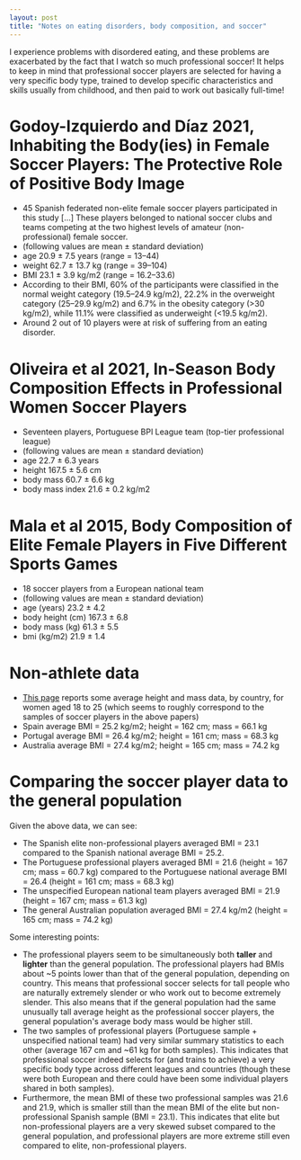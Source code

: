 ```yaml
---
layout: post
title: "Notes on eating disorders, body composition, and soccer"
---
```


I experience problems with disordered eating, and these problems are exacerbated by the fact that I watch so much professional soccer! It helps to keep in mind that professional soccer players are selected for having a very specific body type, trained to develop specific characteristics and skills usually from childhood, and then paid to work out basically full-time!

# Godoy-Izquierdo and Díaz 2021, Inhabiting the Body(ies) in Female Soccer Players: The Protective Role of Positive Body Image
- 45 Spanish federated non-elite female soccer players participated in this study [...] These players belonged to national soccer clubs and teams competing at the two highest levels of amateur (non-professional) female soccer.
- (following values are mean ± standard deviation)
- age 20.9 ± 7.5 years (range = 13–44)
- weight 62.7 ± 13.7 kg (range = 39–104)
- BMI 23.1 ± 3.9 kg/m2 (range = 16.2–33.6)
- According to their BMI, 60% of the participants were classified in the normal weight category (19.5–24.9 kg/m2), 22.2% in the overweight category (25–29.9 kg/m2) and 6.7% in the obesity category (>30 kg/m2), while 11.1% were classified as underweight (<19.5 kg/m2).
- Around 2 out of 10 players were at risk of suffering from an eating disorder.

# Oliveira et al 2021, In-Season Body Composition Effects in Professional Women Soccer Players
- Seventeen players, Portuguese BPI League team (top-tier professional league)
- (following values are mean ± standard deviation)
- age 22.7 ± 6.3 years
- height 167.5 ± 5.6 cm
- body mass 60.7 ± 6.6 kg
- body mass index 21.6 ± 0.2 kg/m2

# Mala et al 2015, Body Composition of Elite Female Players in Five Different Sports Games
- 18 soccer players from a European national team
- (following values are mean ± standard deviation)
- age (years) 23.2 ± 4.2
- body height (cm) 167.3 ± 6.8
- body mass (kg) 61.3 ± 5.5
- bmi (kg/m2) 21.9 ± 1.4

# Non-athlete data
- [This page](https://www.worlddata.info/average-bodyheight.php) reports some average height and mass data, by country, for women aged 18 to 25 (which seems to roughly correspond to the samples of soccer players in the above papers)
- Spain average BMI = 25.2 kg/m2; height = 162 cm; mass = 66.1 kg
- Portugal average BMI = 26.4 kg/m2; height = 161 cm; mass = 68.3 kg
- Australia average BMI = 27.4 kg/m2; height = 165 cm; mass = 74.2 kg

# Comparing the soccer player data to the general population
Given the above data, we can see:
- The Spanish elite non-professional players averaged BMI = 23.1 compared to the Spanish national average BMI = 25.2.
- The Portuguese professional players averaged BMI = 21.6 (height = 167 cm; mass = 60.7 kg) compared to the Portuguese national average BMI = 26.4 (height = 161 cm; mass = 68.3 kg)
- The unspecified European national team players averaged BMI = 21.9 (height = 167 cm; mass = 61.3 kg)
- The general Australian population averaged BMI = 27.4 kg/m2 (height = 165 cm; mass = 74.2 kg)

Some interesting points:
- The professional players seem to be simultaneously both **taller** and **lighter** than the general population. The professional players had BMIs about ~5 points lower than that of the general population, depending on country. This means that professional soccer selects for tall people who are naturally extremely slender or who work out to become extremely slender. This also means that if the general population had the same unusually tall average height as the professional soccer players, the general population's average body mass would be higher still.
- The two samples of professional players (Portuguese sample + unspecified national team) had very similar summary statistics to each other (average 167 cm and ~61 kg for both samples). This indicates that professional soccer indeed selects for (and trains to achieve) a very specific body type across different leagues and countries (though these were both European and there could have been some individual players shared in both samples).
- Furthermore, the mean BMI of these two professional samples was 21.6 and 21.9, which is smaller still than the mean BMI of the elite but non-professional Spanish sample (BMI = 23.1). This indicates that elite but non-professional players are a very skewed subset compared to the general population, and professional players are more extreme still even compared to elite, non-professional players.
